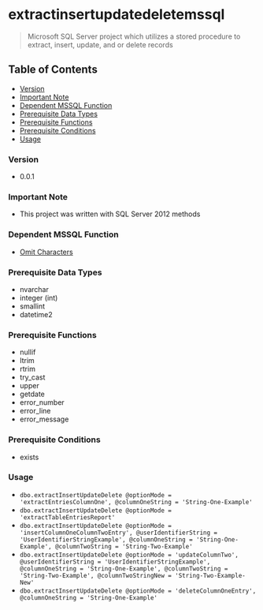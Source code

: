 # extractinsertupdatedeletemssql
> Microsoft SQL Server project which utilizes a stored procedure to extract, insert, update, and or delete records

## Table of Contents
* [Version](#version)
* [Important Note](#important-note)
* [Dependent MSSQL Function](#dependent-mssql-function)
* [Prerequisite Data Types](#prerequisite-data-types)
* [Prerequisite Functions](#prerequisite-functions)
* [Prerequisite Conditions](#prerequisite-conditions)
* [Usage](#usage)

### Version
* 0.0.1

### **Important Note**
* This project was written with SQL Server 2012 methods

### Dependent MSSQL Function
* [Omit Characters](https://github.com/Cuates/omitcharactersmssql)

### Prerequisite Data Types
* nvarchar
* integer (int)
* smallint
* datetime2

### Prerequisite Functions
* nullif
* ltrim
* rtrim
* try_cast
* upper
* getdate
* error_number
* error_line
* error_message

### Prerequisite Conditions
* exists

### Usage
* `dbo.extractInsertUpdateDelete @optionMode = 'extractEntriesColumnOne', @columnOneString = 'String-One-Example'`
* `dbo.extractInsertUpdateDelete @optionMode = 'extractTableEntriesReport'`
* `dbo.extractInsertUpdateDelete @optionMode = 'insertColumnOneColumnTwoEntry', @userIdentifierString = 'UserIdentifierStringExample', @columnOneString = 'String-One-Example', @columnTwoString = 'String-Two-Example'`
* `dbo.extractInsertUpdateDelete @optionMode = 'updateColumnTwo', @userIdentifierString = 'UserIdentifierStringExample', @columnOneString = 'String-One-Example', @columnTwoString = 'String-Two-Example', @columnTwoStringNew = 'String-Two-Example-New'`
* `dbo.extractInsertUpdateDelete @optionMode = 'deleteColumnOneEntry', @columnOneString = 'String-One-Example'`
